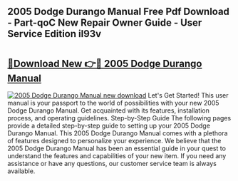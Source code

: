 ## 2005 Dodge Durango Manual Free Pdf Download - Part-qoC New Repair Owner Guide - User Service Edition il93v

# <h2><a href="http://bc21269.oget.top/?id=2005+Dodge+Durango+Manual">🔗Download New 👉🔴 2005 Dodge Durango Manual</a></h2>

[![2005 Dodge Durango Manual new download](https://i.imgur.com/5g1atiW.png)](http://bc21269.oget.top/?id=2005+Dodge+Durango+Manual)
Let's Get Started! This user manual is your passport to the world of possibilities with your new 2005 Dodge Durango Manual. Get acquainted with its features, installation process, and operating guidelines. Step-by-Step Guide The following pages provide a detailed step-by-step guide to setting up your 2005 Dodge Durango Manual. This 2005 Dodge Durango Manual comes with a plethora of features designed to personalize your experience. We believe that the 2005 Dodge Durango Manual has been an essential guide in your quest to understand the features and capabilities of your new item. If you need any assistance or have any questions, our customer service team is always available.
